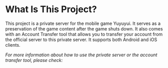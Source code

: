 ﻿# What Is This Project?

This project is a private server for the mobile game Yuyuyui.
It serves as a preservation of the game content after the game shuts down.
It also comes with an Account Transfer tool that allows you to transfer
your account from the official server to this private server. It supports
both Android and iOS clients.

*For more information about how to use the private server or the account
transfer tool, please check:*